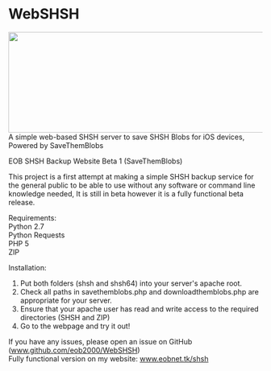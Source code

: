 # WebSHSH

<img src="http://www.eobnet.tk/shsh/WebSHSH.png" width="800" height="200"></br>
A simple web-based SHSH server to save SHSH Blobs for iOS devices, Powered by SaveThemBlobs</br>

EOB SHSH Backup Website Beta 1 (SaveThemBlobs)</br>

This project is a first attempt at making a simple SHSH backup service for
the general public to be able to use without any software or command line
knowledge needed, It is still in beta however it is a fully functional beta
release.</br>

Requirements:</br>
Python 2.7</br>
Python Requests</br>
PHP 5</br>
ZIP</br>

Installation:</br>
1. Put both folders (shsh and shsh64) into your server's apache root.</br>
2. Check all paths in savethemblobs.php and downloadthemblobs.php are appropriate for your server.</br>
3. Ensure that your apache user has read and write access to the required directories (SHSH and ZIP)</br>
4. Go to the webpage and try it out!</br>

If you have any issues, please open an issue on GitHub (www.github.com/eob2000/WebSHSH)</br>
Fully functional version on my website: www.eobnet.tk/shsh
